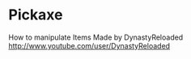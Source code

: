 Pickaxe
=======

How to manipulate Items
Made by DynastyReloaded
http://www.youtube.com/user/DynastyReloaded
